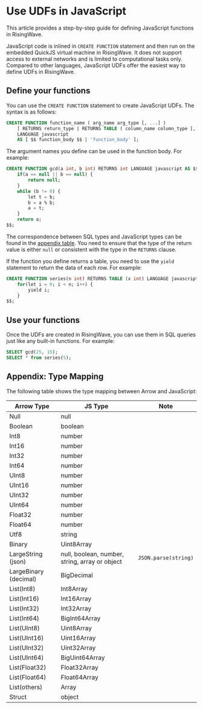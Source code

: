 # Use UDFs in JavaScript

This article provides a step-by-step guide for defining JavaScript functions in RisingWave.

JavaScript code is inlined in `CREATE FUNCTION` statement and then run on the embedded QuickJS virtual machine in RisingWave. It does not support access to external networks and is limited to computational tasks only.
Compared to other languages, JavaScript UDFs offer the easiest way to define UDFs in RisingWave.

## Define your functions

You can use the `CREATE FUNCTION` statement to create JavaScript UDFs. The syntax is as follows:

```sql
CREATE FUNCTION function_name ( arg_name arg_type [, ...] )
    [ RETURNS return_type | RETURNS TABLE ( column_name column_type [, ...] ) ]
    LANGUAGE javascript
    AS [ $$ function_body $$ | 'function_body' ];
```

The argument names you define can be used in the function body. For example:

```sql
CREATE FUNCTION gcd(a int, b int) RETURNS int LANGUAGE javascript AS $$
    if(a == null || b == null) {
        return null;
    }
    while (b != 0) {
        let t = b;
        b = a % b;
        a = t;
    }
    return a;
$$;
```

The correspondence between SQL types and JavaScript types can be found in the [appendix table](#appendix-type-mapping). You need to ensure that the type of the return value is either `null` or consistent with the type in the `RETURNS` clause.

If the function you define returns a table, you need to use the `yield` statement to return the data of each row. For example:

```sql
CREATE FUNCTION series(n int) RETURNS TABLE (x int) LANGUAGE javascript AS $$
    for(let i = 0; i < n; i++) {
        yield i;
    }
$$;
```

## Use your functions

Once the UDFs are created in RisingWave, you can use them in SQL queries just like any built-in functions. For example:

```sql
SELECT gcd(25, 15);
SELECT * from series(5);
```

## Appendix: Type Mapping

The following table shows the type mapping between Arrow and JavaScript:

| Arrow Type            | JS Type       | Note                  |
| --------------------- | ------------- | --------------------- |
| Null                  | null          |                       |
| Boolean               | boolean       |                       |
| Int8                  | number        |                       |
| Int16                 | number        |                       |
| Int32                 | number        |                       |
| Int64                 | number        |                       |
| UInt8                 | number        |                       |
| UInt16                | number        |                       |
| UInt32                | number        |                       |
| UInt64                | number        |                       |
| Float32               | number        |                       |
| Float64               | number        |                       |
| Utf8                  | string        |                       |
| Binary                | Uint8Array    |                       |
| LargeString (json)    | null, boolean, number, string, array or object | `JSON.parse(string)`  |
| LargeBinary (decimal) | BigDecimal    |                       |
| List(Int8)            | Int8Array     |                       |
| List(Int16)           | Int16Array    |                       |
| List(Int32)           | Int32Array    |                       |
| List(Int64)           | BigInt64Array |                       |
| List(UInt8)           | Uint8Array    |                       |
| List(UInt16)          | Uint16Array   |                       |
| List(UInt32)          | Uint32Array   |                       |
| List(UInt64)          | BigUint64Array|                       |
| List(Float32)         | Float32Array  |                       |
| List(Float64)         | Float64Array  |                       |
| List(others)          | Array         |                       |
| Struct                | object        |                       |
